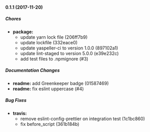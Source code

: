 #### 0.1.1 (2017-11-20)

##### Chores

* **package:**
  * update yarn lock file (206ff7b9)
  * update lockfile (332eace0)
  * update yaspeller-ci to version 1.0.0 (897102a1)
  * update lint-staged to version 5.0.0 (e39e232c)
  * add test files to .npmignore (#3)

##### Documentation Changes

* **readme:** add Greenkeeper badge (01587469)
* **readme:** fix eslint uppercase (#4)

##### Bug Fixes

* **travis:**
  * remove eslint-config-prettier on integration test (1c1bc860)
  * fix before_script (361b184b)

